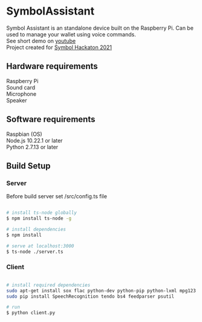 # SymbolAssistant
Symbol Assistant is an standalone device built on the Raspberry Pi. Can be used to manage your wallet using voice commands.  
See short demo on [youtube](https://youtu.be/BSM1Wyielpw)  
Project created for [Symbol Hackaton 2021](https://symbolplatform.com/hackathon)

## Hardware requirements
Raspberry Pi  
Sound card  
Microphone  
Speaker  

## Software requirements
Raspbian (OS)  
Node.js 10.22.1 or later  
Python 2.7.13 or later  

## Build Setup
### Server
Before build server set /src/config.ts file 

```bash

# install ts-node globally
$ npm install ts-node -g

# install dependencies
$ npm install

# serve at localhost:3000
$ ts-node ./server.ts

```

### Client
```bash

# install required dependencies 
sudo apt-get install sox flac python-dev python-pip python-lxml mpg123
sudo pip install SpeechRecognition tendo bs4 feedparser psutil

# run
$ python client.py

```
